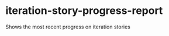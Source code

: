 iteration-story-progress-report
===============================

Shows the most recent progress on iteration stories
